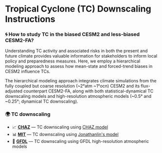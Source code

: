 # Tropical Cyclone (TC) Downscaling Instructions

### 🌀 How to study TC in the biased CESM2 and less-biased CESM2-FA?

Understanding TC activity and associated risks in both the present and future climate provides valuable information for stakeholders to inform local policy and preparedness measures. Here, we employ a hierarchical modeling approach to assess how mean-state and forced-trend biases in CESM2 influence TCs. 

The hierarchical modeling approach integrates climate simulations from the fully coupled but coarse resolution (~2°atm ~1°ocn) CESM2 and its flux-adjusted counterpart CESM2-FA, along with both statistical-dynamical TC downscaling models and high-resolution atmospheric models (~0.5° and ~0.25°; dynamical TC downscaling).


### 🌍 TC downscaling
- 📈 [**CHAZ**](https://github.com/jingyizhuo/CESM2-FA_TC/tree/main/CHAZ) — TC downscaling using [CHAZ model](https://github.com/cl3225/CHAZ/tree/main)
- 📊 [**MIT**](https://github.com/jingyizhuo/CESM2-FA/tree/main/code) — TC downscaling using [Jonathanlin's model](https://github.com/linjonathan/tropical_cyclone_risk)
- 🌊 [**GFDL**](https://github.com/jingyizhuo/CESM2-FA/tree/main/Zhuo%20et%20al%202025%20JCL) — TC downscaling using GFDL high-resolution atmospheric models 
